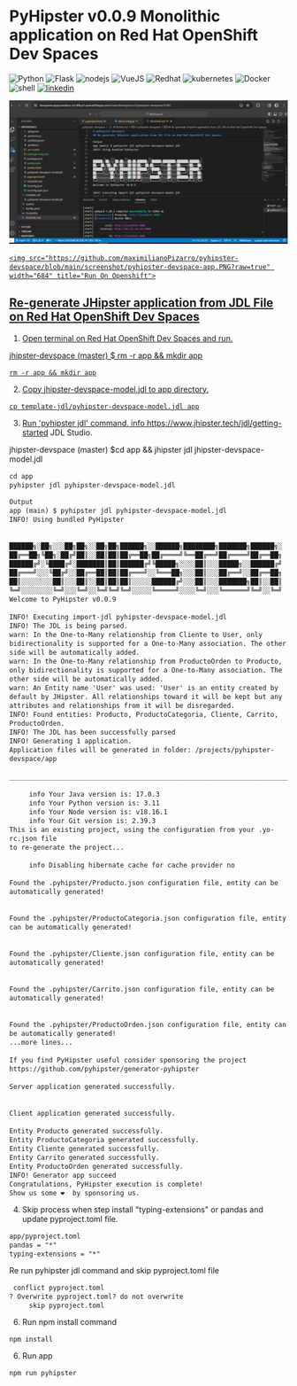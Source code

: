 # PyHipster v0.0.9 Monolithic application on Red Hat OpenShift Dev Spaces

<p align="left">
<img src="https://img.shields.io/badge/python-306998?style=for-the-badge&logo=python&logoColor=white" alt="Python">
<img src="https://img.shields.io/badge/flask-%23000.svg?style=for-the-badge&logo=flask&logoColor=white" alt="Flask">     
<img src="https://img.shields.io/badge/nodejs-68a063?style=for-the-badge&logo=javascript&logoColor=white" alt="nodejs">
<img src="https://img.shields.io/badge/vuejs-%2335495e.svg?style=for-the-badge&logo=vuedotjs&logoColor=%234FC08D" alt="VueJS">
<img src="https://img.shields.io/badge/redhat-CC0000?style=for-the-badge&logo=redhat&logoColor=white" alt="Redhat">
<img src="https://img.shields.io/badge/kubernetes-%23326ce5.svg?style=for-the-badge&logo=kubernetes&logoColor=white" alt="kubernetes">
<img src="https://img.shields.io/badge/docker-0db7ed?style=for-the-badge&logo=docker&logoColor=white" alt="Docker">
<img src="https://img.shields.io/badge/shell_script-%23121011.svg?style=for-the-badge&logo=gnu-bash&logoColor=white" alt="shell">
<a href="https://www.linkedin.com/in/maximiliano-gregorio-pizarro-consultor-it"><img src="https://img.shields.io/badge/LinkedIn-0077B5?style=for-the-badge&logo=linkedin&logoColor=white" alt="linkedin">     
</p>


<p align="left">
  <img src="https://github.com/maximilianoPizarro/pyhipster-devspace/blob/main/screenshot/pyhipster-devspace.PNG?raw=true" width="684" title="Run On Openshift">

    <img src="https://github.com/maximilianoPizarro/pyhipster-devspace/blob/main/screenshot/pyhipster-devspace-app.PNG?raw=true" width="684" title="Run On Openshift">
</p>


## Re-generate JHipster application from JDL File on Red Hat OpenShift Dev Spaces

1. Open terminal on Red Hat OpenShift Dev Spaces and run.

jhipster-devspace (master) $ rm -r app && mkdir app

```
rm -r app && mkdir app
```

2. Copy jhipster-devspace-model.jdl to app directory.

```
cp template-jdl/pyhipster-devspace-model.jdl app
```

3. Run 'pyhipster jdl' command. info https://www.jhipster.tech/jdl/getting-started JDL Studio.

jhipster-devspace (master) $cd app && jhipster jdl jhipster-devspace-model.jdl

```
cd app
pyhipster jdl pyhipster-devspace-model.jdl
```

```
Output
app (main) $ pyhipster jdl pyhipster-devspace-model.jdl
INFO! Using bundled PyHipster


██████╗░██╗░░░██╗██╗░░██╗██╗██████╗░░██████╗████████╗███████╗██████╗░
██╔══██╗╚██╗░██╔╝██║░░██║██║██╔══██╗██╔════╝╚══██╔══╝██╔════╝██╔══██╗
██████╔╝░╚████╔╝░███████║██║██████╔╝╚█████╗░░░░██║░░░█████╗░░██████╔╝
██╔═══╝░░░╚██╔╝░░██╔══██║██║██╔═══╝░░╚═══██╗░░░██║░░░██╔══╝░░██╔══██╗
██║░░░░░░░░██║░░░██║░░██║██║██║░░░░░██████╔╝░░░██║░░░███████╗██║░░██║
╚═╝░░░░░░░░╚═╝░░░╚═╝░░╚═╝╚═╝╚═╝░░░░░╚═════╝░░░░╚═╝░░░╚══════╝╚═╝░░╚═╝
Welcome to PyHipster v0.0.9

INFO! Executing import-jdl pyhipster-devspace-model.jdl
INFO! The JDL is being parsed.
warn: In the One-to-Many relationship from Cliente to User, only bidirectionality is supported for a One-to-Many association. The other side will be automatically added.
warn: In the One-to-Many relationship from ProductoOrden to Producto, only bidirectionality is supported for a One-to-Many association. The other side will be automatically added.
warn: An Entity name 'User' was used: 'User' is an entity created by default by JHipster. All relationships toward it will be kept but any attributes and relationships from it will be disregarded.
INFO! Found entities: Producto, ProductoCategoria, Cliente, Carrito, ProductoOrden.
INFO! The JDL has been successfully parsed
INFO! Generating 1 application.
Application files will be generated in folder: /projects/pyhipster-devspace/app
 _______________________________________________________________________________________________________________

     info Your Java version is: 17.0.3
     info Your Python version is: 3.11
     info Your Node version is: v18.16.1
     info Your Git version is: 2.39.3
This is an existing project, using the configuration from your .yo-rc.json file 
to re-generate the project...

     info Disabling hibernate cache for cache provider no

Found the .pyhipster/Producto.json configuration file, entity can be automatically generated!


Found the .pyhipster/ProductoCategoria.json configuration file, entity can be automatically generated!


Found the .pyhipster/Cliente.json configuration file, entity can be automatically generated!


Found the .pyhipster/Carrito.json configuration file, entity can be automatically generated!


Found the .pyhipster/ProductoOrden.json configuration file, entity can be automatically generated!
...more lines...

If you find PyHipster useful consider sponsoring the project https://github.com/pyhipster/generator-pyhipster

Server application generated successfully.


Client application generated successfully.

Entity Producto generated successfully.
Entity ProductoCategoria generated successfully.
Entity Cliente generated successfully.
Entity Carrito generated successfully.
Entity ProductoOrden generated successfully.
INFO! Generator app succeed
Congratulations, PyHipster execution is complete!
Show us some ❤️  by sponsoring us.
```


4. Skip process when step install "typing-extensions" or pandas and update pyproject.toml file.

```
app/pyproject.toml
pandas = "*"
typing-extensions = "*"
```

Re run pyhipster jdl command and skip pyproject.toml file

```
 conflict pyproject.toml
? Overwrite pyproject.toml? do not overwrite
     skip pyproject.toml
```

6. Run npm install command

```
npm install
```

6. Run app

```
npm run pyhipster
```